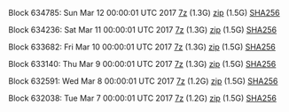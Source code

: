 Block 634785: Sun Mar 12 00:00:01 UTC 2017 [7z](https://transfer.sh/1487d0/bootstrap.dat.20170312.7z) (1.3G) [zip](https://transfer.sh/NZmcJ/bootstrap.dat.20170312.zip) (1.5G) [SHA256](https://transfer.sh/kniak/sha256.txt)

Block 634236: Sat Mar 11 00:00:01 UTC 2017 [7z](https://transfer.sh/ceNTz/bootstrap.dat.20170311.7z) (1.3G) [zip](https://transfer.sh/p4skU/bootstrap.dat.20170311.zip) (1.5G) [SHA256](https://transfer.sh/m5miX/sha256.txt)

Block 633682: Fri Mar 10 00:00:01 UTC 2017 [7z](https://transfer.sh/yldwu/bootstrap.dat.20170310.7z) (1.3G) [zip](https://transfer.sh/xXUR1/bootstrap.dat.20170310.zip) (1.5G) [SHA256](https://transfer.sh/10iVBm/sha256.txt)

Block 633140: Thu Mar  9 00:00:01 UTC 2017 [7z](https://transfer.sh/ae7io/bootstrap.dat.20170309.7z) (1.3G) [zip](https://transfer.sh/cRGtV/bootstrap.dat.20170309.zip) (1.5G) [SHA256](https://transfer.sh/16iMKp/sha256.txt)

Block 632591: Wed Mar  8 00:00:01 UTC 2017 [7z](https://transfer.sh/jzJh7/bootstrap.dat.20170308.7z) (1.2G) [zip](https://transfer.sh/nb2KF/bootstrap.dat.20170308.zip) (1.5G) [SHA256](https://transfer.sh/JUduL/sha256.txt)

Block 632038: Tue Mar  7 00:00:01 UTC 2017 [7z](https://transfer.sh/15fSaE/bootstrap.dat.20170307.7z) (1.2G) [zip](https://transfer.sh/R1uP7/bootstrap.dat.20170307.zip) (1.5G) [SHA256](https://transfer.sh/13QiT2/sha256.txt)
